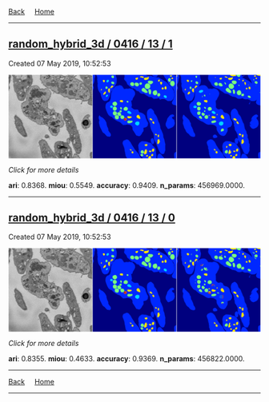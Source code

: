
[Back](..)&nbsp;&nbsp;&nbsp;&nbsp;&nbsp;[Home](https://leapmanlab.github.io/snapshots)

---

<div class="summary"><a href="1"><h2>random_hybrid_3d / 0416 / 13 / 1</h2></a><p>Created 07 May 2019, 10:52:53
</p><a href="1"><img src="1/media/summary.png" align="center"></a><p>
<i>Click for more details</i>
</p></div>

**ari**: 0.8368. **miou**: 0.5549. **accuracy**: 0.9409. **n_params**: 456969.0000. 

---

<div class="summary"><a href="0"><h2>random_hybrid_3d / 0416 / 13 / 0</h2></a><p>Created 07 May 2019, 10:52:53
</p><a href="0"><img src="0/media/summary.png" align="center"></a><p>
<i>Click for more details</i>
</p></div>

**ari**: 0.8355. **miou**: 0.4633. **accuracy**: 0.9369. **n_params**: 456822.0000. 

---

[Back](..)&nbsp;&nbsp;&nbsp;&nbsp;&nbsp;[Home](https://leapmanlab.github.io/snapshots)

---